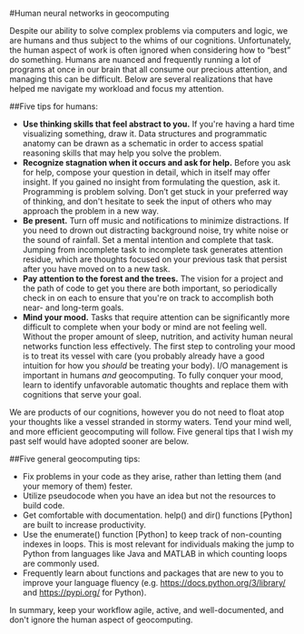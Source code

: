#Human neural networks in geocomputing

Despite our ability to solve complex problems via computers and logic, we are humans and thus subject to the whims of our cognitions. Unfortunately, the human aspect of work is often ignored when considering how to “best” do something. Humans are nuanced and frequently running a lot of programs at once in our brain that all consume our precious attention, and managing this can be difficult. Below are several realizations that have helped me navigate my workload and focus my attention.

##Five tips for humans:

* **Use thinking skills that feel abstract to you.** If you're having a hard time visualizing something, draw it. Data structures and programmatic anatomy can be drawn as a schematic in order to access spatial reasoning skills that may help you solve the problem. 
* **Recognize stagnation when it occurs and ask for help.** Before you ask for help, compose your question in detail, which in itself may offer insight. If you gained no insight from formulating the question, ask it. Programming is problem solving. Don’t get stuck in your preferred way of thinking, and don't hesitate to seek the input of others who may approach the problem in a new way. 
* **Be present.** Turn off music and notifications to minimize distractions. If you need to drown out distracting background noise, try white noise or the sound of rainfall. Set a mental intention and complete that task. Jumping from incomplete task to incomplete task generates attention residue, which are thoughts focused on your previous task that persist after you have moved on to a new task.
* **Pay attention to the forest and the trees.** The vision for a project and the path of code to get you there are both important, so periodically check in on each to ensure that you're on track to accomplish both near- and long-term goals.
* **Mind your mood.** Tasks that require attention can be significantly more difficult to complete when your body or mind are not feeling well. Without the proper amount of sleep, nutrition, and activity human neural networks function less effectively. The first step to controling your mood is to treat its vessel with care (you probably already have a good intuition for how you *should* be treating your body). I/O management is important in humans *and* geocomputing. To fully conquer your mood, learn to identify unfavorable automatic thoughts and replace them with cognitions that serve your goal. 

We are products of our cognitions, however you do not need to float atop your thoughts like a vessel stranded in stormy waters. Tend your mind well, and more efficient geocomputing will follow. Five general tips that I wish my past self would have adopted sooner are below. 


##Five general geocomputing tips:

* Fix problems in your code as they arise, rather than letting them (and your memory of them) fester.
* Utilize pseudocode when you have an idea but not the resources to build code.
* Get comfortable with documentation. help() and dir() functions [Python] are built to increase productivity. 
* Use the enumerate() function [Python] to keep track of non-counting indexes in loops. This is most relevant for individuals making the jump to Python from languages like Java and MATLAB in which counting loops are commonly used. 
* Frequently learn about functions and packages that are new to you to improve your language fluency (e.g. https://docs.python.org/3/library/ and https://pypi.org/ for Python).

In summary, keep your workflow agile, active, and well-documented, and don't ignore the human aspect of geocomputing.
